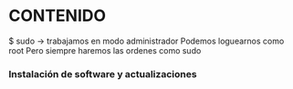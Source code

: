 # CONTENIDO
$ sudo  -> trabajamos en modo administrador
Podemos loguearnos como root
Pero siempre haremos las ordenes como sudo

### Instalación de software y actualizaciones
